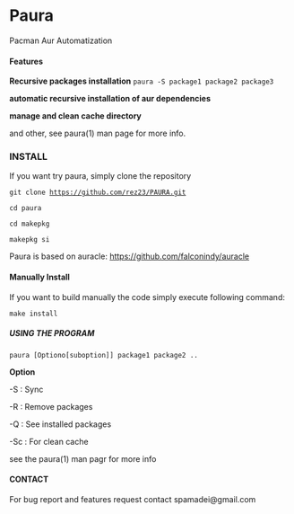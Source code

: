 <h1><strong>Paura</strong></h1>

Pacman Aur Automatization

<h4><strong>Features</strong></h5>

<h7><strong>Recursive packages installation</strong> </h7> 
<code>paura -S package1 package2 package3</code>

<h7><strong>automatic recursive installation of aur dependencies</strong><h7>

<h7><strong>manage and clean cache directory</strong></h7>

and other, see paura(1) man page for more info.

<h3><strong>INSTALL</strong></h3>
If you want try paura,
simply clone the repository

<code>git clone https://github.com/rez23/PAURA.git</code>

<code>cd paura</code>

<code>cd makepkg</code>

<code>makepkg si</code>

Paura is based on auracle: https://github.com/falconindy/auracle

<h4><strong>Manually Install</strong></h4>

If you want to build manually the code simply execute following command: 

<code>make install</code>
<h5><strong>USING THE PROGRAM </strong> </h5>

<code>paura [Optiono[suboption]] package1 package2 .. </code>

<strong>Option</strong>

-S : Sync

-R : Remove packages

-Q : See installed packages

-Sc : For clean cache

see the paura(1) man pagr for more info
<h4><strong>CONTACT</strong></h4>
For bug report and features request contact <email>spamadei@gmail.com</email>
